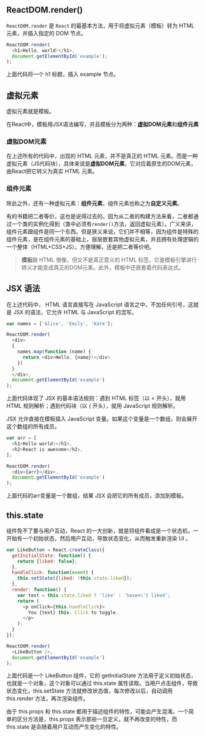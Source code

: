 ## ReactDOM.render()

`ReactDOM.render` 是 `React` 的最基本方法，用于将虚拟元素（模板）转为 HTML 元素，并插入指定的 DOM 节点。

```js
ReactDOM.render(
  <h1>Hello, world!</h1>,
  document.getElementById('example');
);
```

上面代码将一个 h1 标题，插入 example 节点。

## 虚拟元素

虚拟元素就是模板。

在React中，模板用JSX语法编写，并且模板分为两种：**虚拟DOM元素**和**组件元素**

### 虚拟DOM元素

在上述所有的代码中，出现的 HTML 元素，并不是真正的 HTML 元素。而是一种虚拟元素（JS代码块），具体来说是**虚拟DOM元素**，它对应着原生的DOM元素，由React把它转义为真实 HTML 元素。
  
### 组件元素

除此之外，还有一种虚拟元素：**组件元素**，组件元素也称之为**自定义元素**。

有的书籍把二者等价，这也是说得过去的。因为从二者的构建方法来看，二者都通过一个类的实例化得到（类中必须有`render()`方法，返回虚拟元素）。广义来讲，组件元素跟组件是同一个东西。但是狭义来说，它们并不相等，因为组件是特殊的组件元素，是在组件元素的基础上，层层嵌套其他虚拟元素，并且拥有处理逻辑的一个整体（HTML+CSS+JS）。方便理解，还是把二者等价吧。

> **模板**跟 HTML 很像，但又不是真正意义的 HTML 标签，它是模板引擎进行转义才能变成真正的DOM元素。此外，模板中还嵌套着代码表达式。


## JSX 语法

在上述代码中， HTML 语言直接写在 JavaScript 语言之中，不加任何引号，这就是 JSX 的语法，它允许 HTML 与 JavaScript 的混写。

```js
var names = ['Alice', 'Emily', 'Kate'];

ReactDOM.render(
  <div>
  {
    names.map(function (name) {
      return <div>Hello, {name}!</div>
    })
  }
  </div>,
  document.getElementById('example')
);
```

上面代码体现了 JSX 的基本语法规则：遇到 HTML 标签（以 < 开头），就用 HTML 规则解析；遇到代码块（以 { 开头），就用 JavaScript 规则解析。

JSX 允许直接在模板插入 JavaScript 变量。如果这个变量是一个数组，则会展开这个数组的所有成员。

```js
var arr = [
  <h1>Hello world!</h1>,
  <h2>React is awesome</h2>,
];

ReactDOM.render(
  <div>{arr}</div>,
  document.getElementById('example')
);
```

上面代码的arr变量是一个数组，结果 JSX 会把它的所有成员，添加到模板。


## this.state

组件免不了要与用户互动，React 的一大创新，就是将组件看成是一个状态机，一开始有一个初始状态，然后用户互动，导致状态变化，从而触发重新渲染 UI 。


```js
var LikeButton = React.createClass({
  getInitialState: function() {
    return {liked: false};
  },
  handleClick: function(event) {
    this.setState({liked: !this.state.liked});
  },
  render: function() {
    var text = this.state.liked ? 'like' : 'haven\'t liked';
    return (
      <p onClick={this.handleClick}>
        You {text} this. Click to toggle.
      </p>
    );
  }
});

ReactDOM.render(
  <LikeButton />,
  document.getElementById('example')
);
```
上面代码是一个 LikeButton 组件，它的 getInitialState 方法用于定义初始状态，也就是一个对象，这个对象可以通过 this.state 属性读取。当用户点击组件，导致状态变化，this.setState 方法就修改状态值，每次修改以后，自动调用 this.render 方法，再次渲染组件。

由于 this.props 和 this.state 都用于描述组件的特性，可能会产生混淆。一个简单的区分方法是，this.props 表示那些一旦定义，就不再改变的特性，而 this.state 是会随着用户互动而产生变化的特性。





